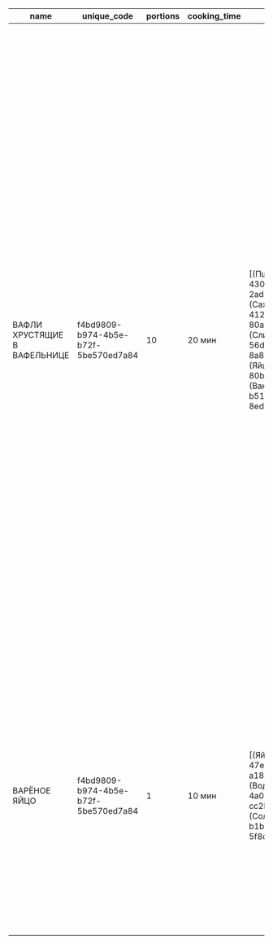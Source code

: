 |name|unique_code|portions|cooking_time|ingredients|steps|
|----|-----------|--------|------------|-----------|-----|
|ВАФЛИ ХРУСТЯЩИЕ В ВАФЕЛЬНИЦЕ|f4bd9809-b974-4b5e-b72f-5be570ed7a84|10|20 мин|[(Пшеничная мука,ab182987-4309-4c65-9027-2ad6ea578df9,100,гр),(Сахар,400bbc78-1d26-4120-ad87-80a3fb0ef3e4,80,гр),(Сливочное масло,d9e8b22f-56db-453f-87ff-8a8b309b4f67,70,гр),(Яйца,7dca01ea-71dc-4839-80b3-b81f49f6c0e3,1,шт),(Ванилин(щепотка),b3ecbf13-b51c-449b-970f-8ede071c23d9,5,гр)]|[Как испечь вафли хрустящие в вафельнице? Подготовьте необходимые продукты. Из данного количества у меня получилось 8 штук диаметром около 10 см.,Масло положите в сотейник с толстым дном. Растопите его на маленьком огне на плите, на водяной бане либо в микроволновке.,Добавьте в теплое масло сахар. Перемешайте венчиком до полного растворения сахара. От тепла сахар довольно быстро растает.,Добавьте в масло яйцо. Предварительно все-таки проверьте масло, не горячее ли оно, иначе яйцо может свариться. Перемешайте яйцо с маслом до однородности.,Всыпьте муку, добавьте ванилин.,Перемешайте массу венчиком до состояния гладкого однородного теста.,Разогрейте вафельницу по инструкции к ней. У меня очень старая, еще советских времен электровафельница. Она может и не очень красивая, но печет замечательно!   Я не смазываю вафельницу маслом, в тесте достаточно жира, да и к ней уже давно ничего не прилипает. Но вы смотрите по своей модели. Выкладывайте тесто по столовой ложке.   Можно класть немного меньше теста, тогда вафли будут меньше и их получится больше.,Пеките вафли несколько минут до золотистого цвета. Осторожно откройте вафельницу, она очень горячая! Снимите вафлю лопаткой. Горячая она очень мягкая, как блинчик.]|
|ВАРЁНОЕ ЯЙЦО|f4bd9809-b974-4b5e-b72f-5be570ed7a84|1|10 мин|[(Яйцо,5dc8c392-b1d5-47ee-97b8-a18b42be0312,1,шт),(Вода,d5132457-c0b2-4a02-856b-cc2b70a65ca7,500,мл),(Соль,f863c187-868c-4f0e-b1b1-5f8c22732e79,1,щепотка)]|[Подготовьте необходимые ингредиенты. Возьмите яйцо и промойте его под проточной водой.,Налейте 500 мл воды в небольшую кастрюлю и доведите до кипения на среднем огне.,Аккуратно опустите яйцо в кипящую воду с помощью ложки.,Варите яйцо в течение 8-10 минут для получения вкрутую.,По желанию добавьте щепотку соли в воду, чтобы предотвратить трещины на скорлупе.,После варки аккуратно достаньте яйцо из кастрюли и поместите его в холодную воду на 2-3 минуты, чтобы оно легко очищалось.,Очистите яйцо от скорлупы и подавайте к столу.]|
